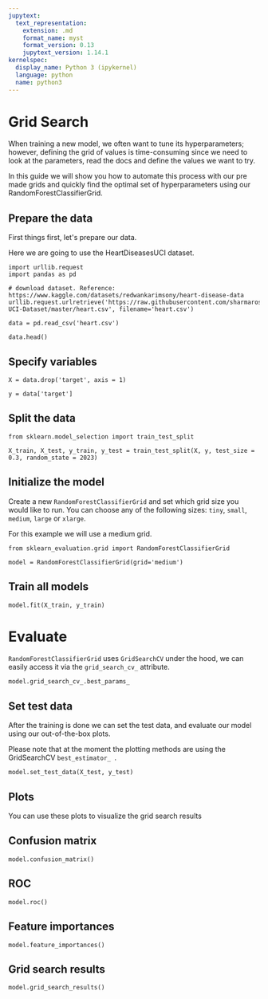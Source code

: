 ```yaml
---
jupytext:
  text_representation:
    extension: .md
    format_name: myst
    format_version: 0.13
    jupytext_version: 1.14.1
kernelspec:
  display_name: Python 3 (ipykernel)
  language: python
  name: python3
---
```


# Grid Search

When training a new model, we often want to tune its hyperparameters; however, defining the grid of values is time-consuming since we need to look at the parameters, read the docs and define the values we want to try. 

In this guide we will show you how to automate this process with our pre made grids and quickly find the optimal set of hyperparameters using our RandomForestClassifierGrid.

## Prepare the data
First things first, let's prepare our data.

Here we are going to use the HeartDiseasesUCI dataset.

```{code-cell} ipython3
import urllib.request
import pandas as pd 

# download dataset. Reference: https://www.kaggle.com/datasets/redwankarimsony/heart-disease-data
urllib.request.urlretrieve('https://raw.githubusercontent.com/sharmaroshan/Heart-UCI-Dataset/master/heart.csv', filename='heart.csv')

data = pd.read_csv('heart.csv')

data.head()
```

## Specify variables

```{code-cell} ipython3
X = data.drop('target', axis = 1)

y = data['target']
```

## Split the data

```{code-cell} ipython3
from sklearn.model_selection import train_test_split

X_train, X_test, y_train, y_test = train_test_split(X, y, test_size = 0.3, random_state = 2023)
```

## Initialize the model

Create a new `RandomForestClassifierGrid` and set which grid size you would like to run. 
You can choose any of the following sizes: `tiny`, `small`, `medium`, `large` or `xlarge`.

For this example we will use a medium grid.

```{code-cell} ipython3
from sklearn_evaluation.grid import RandomForestClassifierGrid

model = RandomForestClassifierGrid(grid='medium')
```

## Train all models

```{code-cell} ipython3
model.fit(X_train, y_train)
```


# Evaluate

`RandomForestClassifierGrid` uses `GridSearchCV` under the hood, we can easily access it via the `grid_search_cv_` attribute.

```{code-cell} ipython3
model.grid_search_cv_.best_params_
```

## Set test data

After the training is done we can set the test data, and evaluate our model using our out-of-the-box plots.

Please note that at the moment the plotting methods are using the GridSearchCV `best_estimator_ `.

```{code-cell} ipython3
model.set_test_data(X_test, y_test)
```

## Plots

You can use these plots to visualize the grid search results

## Confusion matrix

```{code-cell} ipython3
model.confusion_matrix()
```

## ROC

```{code-cell} ipython3
model.roc()
```

## Feature importances

```{code-cell} ipython3
model.feature_importances()
```

## Grid search results

```{code-cell} ipython3
model.grid_search_results()
```